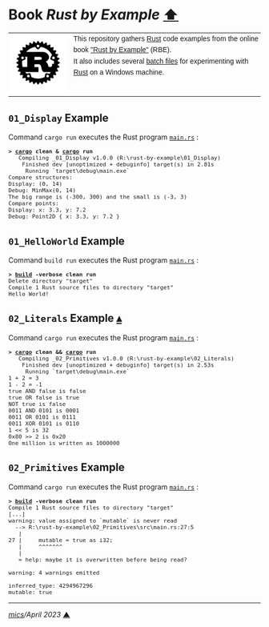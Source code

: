 # <span id="top">Book <i>Rust by Example</i></span> <span style="size:30%;"><a href="../README.md">⬆</a></span>

<table style="font-family:Helvetica,Arial;line-height:1.6;">
  <tr>
  <td style="border:0;padding:0 10px 0 0;min-width:120px;"><a href="https://www.rust-lang.org/" rel="external"><img src="../docs/images/rust-logo-blk.svg" width="120" alt="Rust project"/></a></td>
  <td style="border:0;padding:0;vertical-align:text-top;">This repository gathers <a href="https://www.rust-lang.org/" rel="external">Rust</a> code examples from the online book <a href="https://doc.rust-lang.org/rust-by-example/" rel="external">"Rust by Example"</a> (RBE).<br/>
  It also includes several <a href="https://en.wikibooks.org/wiki/Windows_Batch_Scripting">batch files</a> for experimenting with <a href="https://www.rust-lang.org/" rel="external">Rust</a> on a Windows machine.
  </td>
  </tr>
</table>

## <span id="01_Display">`01_Display` Example</span>

Command `cargo run` executes the Rust program [`main.rs`](./01_Display/src/main.rs) :

<pre style="font-size:80%;">
<b>&gt; <a href="https://doc.rust-lang.org/cargo/commands/" rel="external">cargo</a> clean &amp; <a href="https://doc.rust-lang.org/cargo/commands/" rel="external">cargo</a> run</b>
   Compiling _01_Display v1.0.0 (R:\rust-by-example\01_Display)
    Finished dev [unoptimized + debuginfo] target(s) in 2.81s
     Running `target\debug\main.exe`
Compare structures:
Display: (0, 14)
Debug: MinMax(0, 14)
The big range is (-300, 300) and the small is (-3, 3)
Compare points:
Display: x: 3.3, y: 7.2
Debug: Point2D { x: 3.3, y: 7.2 }
</pre>


## <span id="01_HelloWorld">`01_HelloWorld` Example</span>

Command `build run` executes the Rust program [`main.rs`](./01_HelloWorld/src/main.rs) :

<pre style="font-size:80%;">
<b>&gt; <a href="./01_HelloWorld/build.bat">build</a> -verbose clean run</b>
Delete directory "target"
Compile 1 Rust source files to directory "target"
Hello World!
</pre>

## <span id="02_Literals">`02_Literals` Example</span> [**&#x25B4;**](#top)

Command `cargo run` executes the Rust program [`main.rs`](./02_Literals/src/main.rs) :

<pre style="font-size:80%;">
<b>&gt; <a href="https://doc.rust-lang.org/cargo/commands/" rel="external">cargo</a> clean && <a href="https://doc.rust-lang.org/cargo/commands/" rel="external">cargo</a> run</b>
   Compiling _02_Primitives v1.0.0 (R:\rust-by-example\02_Literals)
    Finished dev [unoptimized + debuginfo] target(s) in 2.53s
     Running `target\debug\main.exe`
1 + 2 = 3
1 - 2 = -1
true AND false is false
true OR false is true
NOT true is false
0011 AND 0101 is 0001
0011 OR 0101 is 0111
0011 XOR 0101 is 0110
1 << 5 is 32
0x80 >> 2 is 0x20
One million is written as 1000000
</pre>

## <span id="02_Primitives">`02_Primitives` Example</span>

Command `cargo run` executes the Rust program [`main.rs`](./02_Primitives/src/main.rs) :

<pre style="font-size:80%;">
<b>&gt; <a href="./02_Primitives/build.bat">build</a> -verbose clean run</b>
Compile 1 Rust source files to directory "target"
[...]
warning: value assigned to `mutable` is never read
  --> R:\rust-by-example\02_Primitives\src\main.rs:27:5
   |
27 |     mutable = true as i32;
   |     ^^^^^^^
   |
   = help: maybe it is overwritten before being read?

warning: 4 warnings emitted

inferred_type: 4294967296
mutable: true
</pre>

***

*[mics](https://lampwww.epfl.ch/~michelou/)/April 2023* [**&#9650;**](#top)
<span id="bottom">&nbsp;</span>

<!-- link refs -->

[cargo_cli]: https://doc.rust-lang.org/cargo/commands/cargo.html
[rustc_cli]: https://man.archlinux.org/man/rustc.1.en
